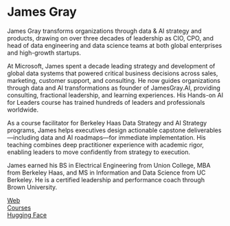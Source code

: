 
# James Gray
James Gray transforms organizations through data & AI strategy and products, drawing on over three decades of leadership as CIO, CPO, and head of data engineering and data science teams at both global enterprises and high-growth startups.

At Microsoft, James spent a decade leading strategy and development of global data systems that powered critical business decisions across sales, marketing, customer support, and consulting. He now guides organizations through data and AI transformations as founder of JamesGray.AI, providing consulting, fractional leadership, and learning experiences. His Hands-on AI for Leaders course has trained hundreds of leaders and professionals worldwide.

As a course facilitator for Berkeley Haas Data Strategy and AI Strategy programs, James helps executives design actionable capstone deliverables—including data and AI roadmaps—for immediate implementation. His teaching combines deep practitioner experience with academic rigor, enabling leaders to move confidently from strategy to execution.

James earned his BS in Electrical Engineering from Union College, MBA from Berkeley Haas, and MS in Information and Data Science from UC Berkeley. He is a certified leadership and performance coach through Brown University.

[Web](https://jamesgray.ai)  
[Courses](https://courses.jamesgray.ai)  
[Hugging Face](https://huggingface.co/jamesgray007)

<!--
**jamesgray007/jamesgray007** is a ✨ _special_ ✨ repository because its `README.md` (this file) appears on your GitHub profile.

Here are some ideas to get you started:

- 🔭 I’m currently working on ...
- 🌱 I’m currently learning ...
- 👯 I’m looking to collaborate on ...
- 🤔 I’m looking for help with ...
- 💬 Ask me about ...
- 📫 How to reach me: ...
- 😄 Pronouns: ...
- ⚡ Fun fact: ...
-->
